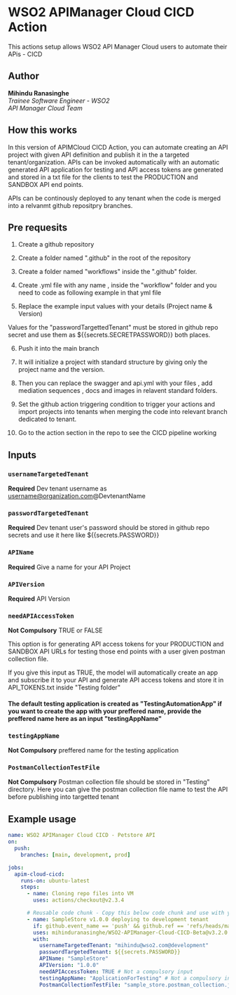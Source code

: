 # WSO2 APIManager Cloud CICD Action

This actions setup allows WSO2 API Manager Cloud users to automate their APis - CICD

## Author

<b>Mihindu Ranasinghe</b> <br/>
<i>Trainee Software Engineer - WSO2 </i><br/>
<i>API Manager Cloud Team</i>

## How this works

In this version of APIMCloud CICD Action, you can automate creating an API project with given API definition and publish it in the a targeted tenant/organization. APIs can be invoked automatically with an automatic generated API application for testing and API access tokens are generated and stored in a txt file for the clients to test the PRODUCTION and SANDBOX API end points.

APIs can be continously deployed to any tenant when the code is merged into a relvanmt github repositpry branches.

## Pre requesits

1. Create a github repository
2. Create a folder named ".github" in the root of the repository
3. Create a folder named "workflows" inside the ".github" folder.
4. Create .yml file with any name , inside the "workflow" folder and you need to code as following example in that yml file

5. Replace the example input values with your details (Project name & Version)

Values for the "passwordTargettedTenant" must be stored in github repo secret and use them as ${{secrets.SECRETPASSWORD}} both places.

6. Push it into the main branch
7. It will initialize a project with standard structure by giving only the project name and the version.
8. Then you can replace the swagger and api.yml with your files , add mediation sequences , docs and images in relavent standard folders.

9. Set the github action triggering condition to trigger your actions and import projects into tenants when merging the code into relevant branch dedicated to tenant.

10. Go to the action section in the repo to see the CICD pipeline working

## Inputs

### `usernameTargetedTenant`

**Required** Dev tenant username as username@organization.com@DevtenantName

### `passwordTargetedTenant`

**Required** Dev tenant user's password should be stored in github repo secrets and use it here like ${{secrets.PASSWORD}}

### `APIName`

**Required** Give a name for your API Project

### `APIVersion`

**Required** API Version

### `needAPIAccessToken`

**Not Compulsory** TRUE or FALSE

This option is for generating API access tokens for your PRODUCTION and SANDBOX API URLs for testing those end points with a user given postman collection file.

If you give this input as TRUE, the model will automatically create an app and subscribe it to your API and generate API access tokens and store it in API_TOKENS.txt inside "Testing folder"

#### The default testing application is created as "TestingAutomationApp" if you want to create the app with your preffered name, provide the preffered name here as an input "testingAppName"

### `testingAppName`

**Not Compulsory** preffered name for the testing application

### `PostmanCollectionTestFile`

**Not Compulsory** Postman collection file should be stored in "Testing" directory.
Here you can give the postman collection file name to test the API before publishing into targetted tenant

## Example usage

```yaml
name: WSO2 APIManager Cloud CICD - Petstore API
on:
  push:
    branches: [main, development, prod]

jobs:
  apim-cloud-cicd:
    runs-on: ubuntu-latest
    steps:
      - name: Cloning repo files into VM
        uses: actions/checkout@v2.3.4

      # Reusable code chunk - Copy this below code chunk and use with your requirement.
      - name: SampleStore v1.0.0 deploying to development tenant
        if: github.event_name == 'push' && github.ref == 'refs/heads/main'
        uses: mihinduranasinghe/WSO2-APIManager-Cloud-CICD-Beta@v3.2.0
        with:
          usernameTargetedTenant: "mihindu@wso2.com@development"
          passwordTargetedTenant: ${{secrets.PASSWORD}}
          APIName: "SampleStore"
          APIVersion: "1.0.0"
          needAPIAccessToken: TRUE # Not a compulsory input
          testingAppName: "ApplicationForTesting" # Not a compulsory input
          PostmanCollectionTestFile: "sample_store.postman_collection.json" # Not a compulsory input
```

